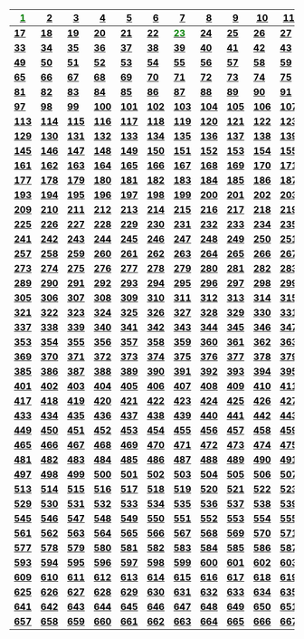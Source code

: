 | [<span style="color:green">**1**</span>](problems/ID001) | [<span style="color:black">**2**</span>](problems/ID002) | [<span style="color:black">**3**</span>](problems/ID003) | [<span style="color:black">**4**</span>](problems/ID004) | [<span style="color:black">**5**</span>](problems/ID005) | [<span style="color:black">**6**</span>](problems/ID006) | [<span style="color:black">**7**</span>](problems/ID007) | [<span style="color:black">**8**</span>](problems/ID008) | [<span style="color:black">**9**</span>](problems/ID009) | [<span style="color:black">**10**</span>](problems/ID010) | [<span style="color:black">**11**</span>](problems/ID011) | [<span style="color:black">**12**</span>](problems/ID012) | [<span style="color:black">**13**</span>](problems/ID013) | [<span style="color:black">**14**</span>](problems/ID014) | [<span style="color:black">**15**</span>](problems/ID015) | [<span style="color:black">**16**</span>](problems/ID016) 
|-|-|-|-|-|-|-|-|-|-|-|-|-|-|-|-
| [<span style="color:black">**17**</span>](problems/ID017) | [<span style="color:black">**18**</span>](problems/ID018) | [<span style="color:black">**19**</span>](problems/ID019) | [<span style="color:black">**20**</span>](problems/ID020) | [<span style="color:black">**21**</span>](problems/ID021) | [<span style="color:black">**22**</span>](problems/ID022) | [<span style="color:green">**23**</span>](problems/ID023) | [<span style="color:black">**24**</span>](problems/ID024) | [<span style="color:black">**25**</span>](problems/ID025) | [<span style="color:black">**26**</span>](problems/ID026) | [<span style="color:black">**27**</span>](problems/ID027) | [<span style="color:black">**28**</span>](problems/ID028) | [<span style="color:black">**29**</span>](problems/ID029) | [<span style="color:black">**30**</span>](problems/ID030) | [<span style="color:black">**31**</span>](problems/ID031) | [<span style="color:black">**32**</span>](problems/ID032) 
| [<span style="color:black">**33**</span>](problems/ID033) | [<span style="color:black">**34**</span>](problems/ID034) | [<span style="color:black">**35**</span>](problems/ID035) | [<span style="color:black">**36**</span>](problems/ID036) | [<span style="color:black">**37**</span>](problems/ID037) | [<span style="color:black">**38**</span>](problems/ID038) | [<span style="color:black">**39**</span>](problems/ID039) | [<span style="color:black">**40**</span>](problems/ID040) | [<span style="color:black">**41**</span>](problems/ID041) | [<span style="color:black">**42**</span>](problems/ID042) | [<span style="color:black">**43**</span>](problems/ID043) | [<span style="color:green">**44**</span>](problems/ID044) | [<span style="color:black">**45**</span>](problems/ID045) | [<span style="color:black">**46**</span>](problems/ID046) | [<span style="color:black">**47**</span>](problems/ID047) | [<span style="color:black">**48**</span>](problems/ID048) 
| [<span style="color:black">**49**</span>](problems/ID049) | [<span style="color:black">**50**</span>](problems/ID050) | [<span style="color:black">**51**</span>](problems/ID051) | [<span style="color:black">**52**</span>](problems/ID052) | [<span style="color:black">**53**</span>](problems/ID053) | [<span style="color:black">**54**</span>](problems/ID054) | [<span style="color:black">**55**</span>](problems/ID055) | [<span style="color:black">**56**</span>](problems/ID056) | [<span style="color:black">**57**</span>](problems/ID057) | [<span style="color:black">**58**</span>](problems/ID058) | [<span style="color:black">**59**</span>](problems/ID059) | [<span style="color:black">**60**</span>](problems/ID060) | [<span style="color:black">**61**</span>](problems/ID061) | [<span style="color:black">**62**</span>](problems/ID062) | [<span style="color:black">**63**</span>](problems/ID063) | [<span style="color:black">**64**</span>](problems/ID064) 
| [<span style="color:black">**65**</span>](problems/ID065) | [<span style="color:black">**66**</span>](problems/ID066) | [<span style="color:black">**67**</span>](problems/ID067) | [<span style="color:black">**68**</span>](problems/ID068) | [<span style="color:black">**69**</span>](problems/ID069) | [<span style="color:black">**70**</span>](problems/ID070) | [<span style="color:black">**71**</span>](problems/ID071) | [<span style="color:black">**72**</span>](problems/ID072) | [<span style="color:black">**73**</span>](problems/ID073) | [<span style="color:black">**74**</span>](problems/ID074) | [<span style="color:black">**75**</span>](problems/ID075) | [<span style="color:black">**76**</span>](problems/ID076) | [<span style="color:black">**77**</span>](problems/ID077) | [<span style="color:black">**78**</span>](problems/ID078) | [<span style="color:black">**79**</span>](problems/ID079) | [<span style="color:black">**80**</span>](problems/ID080) 
| [<span style="color:black">**81**</span>](problems/ID081) | [<span style="color:black">**82**</span>](problems/ID082) | [<span style="color:black">**83**</span>](problems/ID083) | [<span style="color:black">**84**</span>](problems/ID084) | [<span style="color:black">**85**</span>](problems/ID085) | [<span style="color:black">**86**</span>](problems/ID086) | [<span style="color:black">**87**</span>](problems/ID087) | [<span style="color:black">**88**</span>](problems/ID088) | [<span style="color:black">**89**</span>](problems/ID089) | [<span style="color:black">**90**</span>](problems/ID090) | [<span style="color:black">**91**</span>](problems/ID091) | [<span style="color:black">**92**</span>](problems/ID092) | [<span style="color:black">**93**</span>](problems/ID093) | [<span style="color:black">**94**</span>](problems/ID094) | [<span style="color:black">**95**</span>](problems/ID095) | [<span style="color:black">**96**</span>](problems/ID096) 
| [<span style="color:black">**97**</span>](problems/ID097) | [<span style="color:black">**98**</span>](problems/ID098) | [<span style="color:black">**99**</span>](problems/ID099) | [<span style="color:black">**100**</span>](problems/ID100) | [<span style="color:black">**101**</span>](problems/ID101) | [<span style="color:black">**102**</span>](problems/ID102) | [<span style="color:black">**103**</span>](problems/ID103) | [<span style="color:black">**104**</span>](problems/ID104) | [<span style="color:black">**105**</span>](problems/ID105) | [<span style="color:black">**106**</span>](problems/ID106) | [<span style="color:black">**107**</span>](problems/ID107) | [<span style="color:black">**108**</span>](problems/ID108) | [<span style="color:black">**109**</span>](problems/ID109) | [<span style="color:black">**110**</span>](problems/ID110) | [<span style="color:black">**111**</span>](problems/ID111) | [<span style="color:black">**112**</span>](problems/ID112) 
| [<span style="color:black">**113**</span>](problems/ID113) | [<span style="color:black">**114**</span>](problems/ID114) | [<span style="color:black">**115**</span>](problems/ID115) | [<span style="color:black">**116**</span>](problems/ID116) | [<span style="color:black">**117**</span>](problems/ID117) | [<span style="color:black">**118**</span>](problems/ID118) | [<span style="color:black">**119**</span>](problems/ID119) | [<span style="color:black">**120**</span>](problems/ID120) | [<span style="color:black">**121**</span>](problems/ID121) | [<span style="color:black">**122**</span>](problems/ID122) | [<span style="color:black">**123**</span>](problems/ID123) | [<span style="color:black">**124**</span>](problems/ID124) | [<span style="color:black">**125**</span>](problems/ID125) | [<span style="color:black">**126**</span>](problems/ID126) | [<span style="color:black">**127**</span>](problems/ID127) | [<span style="color:black">**128**</span>](problems/ID128) 
| [<span style="color:black">**129**</span>](problems/ID129) | [<span style="color:black">**130**</span>](problems/ID130) | [<span style="color:black">**131**</span>](problems/ID131) | [<span style="color:black">**132**</span>](problems/ID132) | [<span style="color:black">**133**</span>](problems/ID133) | [<span style="color:black">**134**</span>](problems/ID134) | [<span style="color:black">**135**</span>](problems/ID135) | [<span style="color:black">**136**</span>](problems/ID136) | [<span style="color:black">**137**</span>](problems/ID137) | [<span style="color:black">**138**</span>](problems/ID138) | [<span style="color:black">**139**</span>](problems/ID139) | [<span style="color:black">**140**</span>](problems/ID140) | [<span style="color:black">**141**</span>](problems/ID141) | [<span style="color:black">**142**</span>](problems/ID142) | [<span style="color:black">**143**</span>](problems/ID143) | [<span style="color:black">**144**</span>](problems/ID144) 
| [<span style="color:black">**145**</span>](problems/ID145) | [<span style="color:black">**146**</span>](problems/ID146) | [<span style="color:black">**147**</span>](problems/ID147) | [<span style="color:black">**148**</span>](problems/ID148) | [<span style="color:black">**149**</span>](problems/ID149) | [<span style="color:black">**150**</span>](problems/ID150) | [<span style="color:black">**151**</span>](problems/ID151) | [<span style="color:black">**152**</span>](problems/ID152) | [<span style="color:black">**153**</span>](problems/ID153) | [<span style="color:black">**154**</span>](problems/ID154) | [<span style="color:black">**155**</span>](problems/ID155) | [<span style="color:black">**156**</span>](problems/ID156) | [<span style="color:black">**157**</span>](problems/ID157) | [<span style="color:black">**158**</span>](problems/ID158) | [<span style="color:black">**159**</span>](problems/ID159) | [<span style="color:black">**160**</span>](problems/ID160) 
| [<span style="color:black">**161**</span>](problems/ID161) | [<span style="color:black">**162**</span>](problems/ID162) | [<span style="color:black">**163**</span>](problems/ID163) | [<span style="color:black">**164**</span>](problems/ID164) | [<span style="color:black">**165**</span>](problems/ID165) | [<span style="color:black">**166**</span>](problems/ID166) | [<span style="color:black">**167**</span>](problems/ID167) | [<span style="color:black">**168**</span>](problems/ID168) | [<span style="color:black">**169**</span>](problems/ID169) | [<span style="color:black">**170**</span>](problems/ID170) | [<span style="color:black">**171**</span>](problems/ID171) | [<span style="color:black">**172**</span>](problems/ID172) | [<span style="color:black">**173**</span>](problems/ID173) | [<span style="color:black">**174**</span>](problems/ID174) | [<span style="color:black">**175**</span>](problems/ID175) | [<span style="color:black">**176**</span>](problems/ID176) 
| [<span style="color:black">**177**</span>](problems/ID177) | [<span style="color:black">**178**</span>](problems/ID178) | [<span style="color:black">**179**</span>](problems/ID179) | [<span style="color:black">**180**</span>](problems/ID180) | [<span style="color:black">**181**</span>](problems/ID181) | [<span style="color:black">**182**</span>](problems/ID182) | [<span style="color:black">**183**</span>](problems/ID183) | [<span style="color:black">**184**</span>](problems/ID184) | [<span style="color:black">**185**</span>](problems/ID185) | [<span style="color:black">**186**</span>](problems/ID186) | [<span style="color:black">**187**</span>](problems/ID187) | [<span style="color:black">**188**</span>](problems/ID188) | [<span style="color:black">**189**</span>](problems/ID189) | [<span style="color:black">**190**</span>](problems/ID190) | [<span style="color:black">**191**</span>](problems/ID191) | [<span style="color:black">**192**</span>](problems/ID192) 
| [<span style="color:black">**193**</span>](problems/ID193) | [<span style="color:black">**194**</span>](problems/ID194) | [<span style="color:black">**195**</span>](problems/ID195) | [<span style="color:black">**196**</span>](problems/ID196) | [<span style="color:black">**197**</span>](problems/ID197) | [<span style="color:black">**198**</span>](problems/ID198) | [<span style="color:black">**199**</span>](problems/ID199) | [<span style="color:black">**200**</span>](problems/ID200) | [<span style="color:black">**201**</span>](problems/ID201) | [<span style="color:black">**202**</span>](problems/ID202) | [<span style="color:black">**203**</span>](problems/ID203) | [<span style="color:black">**204**</span>](problems/ID204) | [<span style="color:black">**205**</span>](problems/ID205) | [<span style="color:black">**206**</span>](problems/ID206) | [<span style="color:black">**207**</span>](problems/ID207) | [<span style="color:black">**208**</span>](problems/ID208) 
| [<span style="color:black">**209**</span>](problems/ID209) | [<span style="color:black">**210**</span>](problems/ID210) | [<span style="color:black">**211**</span>](problems/ID211) | [<span style="color:black">**212**</span>](problems/ID212) | [<span style="color:black">**213**</span>](problems/ID213) | [<span style="color:black">**214**</span>](problems/ID214) | [<span style="color:black">**215**</span>](problems/ID215) | [<span style="color:black">**216**</span>](problems/ID216) | [<span style="color:black">**217**</span>](problems/ID217) | [<span style="color:black">**218**</span>](problems/ID218) | [<span style="color:black">**219**</span>](problems/ID219) | [<span style="color:black">**220**</span>](problems/ID220) | [<span style="color:black">**221**</span>](problems/ID221) | [<span style="color:black">**222**</span>](problems/ID222) | [<span style="color:black">**223**</span>](problems/ID223) | [<span style="color:black">**224**</span>](problems/ID224) 
| [<span style="color:black">**225**</span>](problems/ID225) | [<span style="color:black">**226**</span>](problems/ID226) | [<span style="color:black">**227**</span>](problems/ID227) | [<span style="color:black">**228**</span>](problems/ID228) | [<span style="color:black">**229**</span>](problems/ID229) | [<span style="color:black">**230**</span>](problems/ID230) | [<span style="color:black">**231**</span>](problems/ID231) | [<span style="color:black">**232**</span>](problems/ID232) | [<span style="color:black">**233**</span>](problems/ID233) | [<span style="color:black">**234**</span>](problems/ID234) | [<span style="color:black">**235**</span>](problems/ID235) | [<span style="color:black">**236**</span>](problems/ID236) | [<span style="color:black">**237**</span>](problems/ID237) | [<span style="color:black">**238**</span>](problems/ID238) | [<span style="color:black">**239**</span>](problems/ID239) | [<span style="color:black">**240**</span>](problems/ID240) 
| [<span style="color:black">**241**</span>](problems/ID241) | [<span style="color:black">**242**</span>](problems/ID242) | [<span style="color:black">**243**</span>](problems/ID243) | [<span style="color:black">**244**</span>](problems/ID244) | [<span style="color:black">**245**</span>](problems/ID245) | [<span style="color:black">**246**</span>](problems/ID246) | [<span style="color:black">**247**</span>](problems/ID247) | [<span style="color:black">**248**</span>](problems/ID248) | [<span style="color:black">**249**</span>](problems/ID249) | [<span style="color:black">**250**</span>](problems/ID250) | [<span style="color:black">**251**</span>](problems/ID251) | [<span style="color:black">**252**</span>](problems/ID252) | [<span style="color:black">**253**</span>](problems/ID253) | [<span style="color:black">**254**</span>](problems/ID254) | [<span style="color:black">**255**</span>](problems/ID255) | [<span style="color:black">**256**</span>](problems/ID256) 
| [<span style="color:black">**257**</span>](problems/ID257) | [<span style="color:black">**258**</span>](problems/ID258) | [<span style="color:black">**259**</span>](problems/ID259) | [<span style="color:black">**260**</span>](problems/ID260) | [<span style="color:black">**261**</span>](problems/ID261) | [<span style="color:black">**262**</span>](problems/ID262) | [<span style="color:black">**263**</span>](problems/ID263) | [<span style="color:black">**264**</span>](problems/ID264) | [<span style="color:black">**265**</span>](problems/ID265) | [<span style="color:black">**266**</span>](problems/ID266) | [<span style="color:black">**267**</span>](problems/ID267) | [<span style="color:black">**268**</span>](problems/ID268) | [<span style="color:black">**269**</span>](problems/ID269) | [<span style="color:black">**270**</span>](problems/ID270) | [<span style="color:black">**271**</span>](problems/ID271) | [<span style="color:black">**272**</span>](problems/ID272) 
| [<span style="color:black">**273**</span>](problems/ID273) | [<span style="color:black">**274**</span>](problems/ID274) | [<span style="color:black">**275**</span>](problems/ID275) | [<span style="color:black">**276**</span>](problems/ID276) | [<span style="color:black">**277**</span>](problems/ID277) | [<span style="color:black">**278**</span>](problems/ID278) | [<span style="color:black">**279**</span>](problems/ID279) | [<span style="color:black">**280**</span>](problems/ID280) | [<span style="color:black">**281**</span>](problems/ID281) | [<span style="color:black">**282**</span>](problems/ID282) | [<span style="color:black">**283**</span>](problems/ID283) | [<span style="color:black">**284**</span>](problems/ID284) | [<span style="color:black">**285**</span>](problems/ID285) | [<span style="color:black">**286**</span>](problems/ID286) | [<span style="color:black">**287**</span>](problems/ID287) | [<span style="color:black">**288**</span>](problems/ID288) 
| [<span style="color:black">**289**</span>](problems/ID289) | [<span style="color:black">**290**</span>](problems/ID290) | [<span style="color:black">**291**</span>](problems/ID291) | [<span style="color:black">**292**</span>](problems/ID292) | [<span style="color:black">**293**</span>](problems/ID293) | [<span style="color:black">**294**</span>](problems/ID294) | [<span style="color:black">**295**</span>](problems/ID295) | [<span style="color:black">**296**</span>](problems/ID296) | [<span style="color:black">**297**</span>](problems/ID297) | [<span style="color:black">**298**</span>](problems/ID298) | [<span style="color:black">**299**</span>](problems/ID299) | [<span style="color:black">**300**</span>](problems/ID300) | [<span style="color:black">**301**</span>](problems/ID301) | [<span style="color:black">**302**</span>](problems/ID302) | [<span style="color:black">**303**</span>](problems/ID303) | [<span style="color:black">**304**</span>](problems/ID304) 
| [<span style="color:black">**305**</span>](problems/ID305) | [<span style="color:black">**306**</span>](problems/ID306) | [<span style="color:black">**307**</span>](problems/ID307) | [<span style="color:black">**308**</span>](problems/ID308) | [<span style="color:black">**309**</span>](problems/ID309) | [<span style="color:black">**310**</span>](problems/ID310) | [<span style="color:black">**311**</span>](problems/ID311) | [<span style="color:black">**312**</span>](problems/ID312) | [<span style="color:black">**313**</span>](problems/ID313) | [<span style="color:black">**314**</span>](problems/ID314) | [<span style="color:black">**315**</span>](problems/ID315) | [<span style="color:black">**316**</span>](problems/ID316) | [<span style="color:black">**317**</span>](problems/ID317) | [<span style="color:black">**318**</span>](problems/ID318) | [<span style="color:black">**319**</span>](problems/ID319) | [<span style="color:black">**320**</span>](problems/ID320) 
| [<span style="color:black">**321**</span>](problems/ID321) | [<span style="color:black">**322**</span>](problems/ID322) | [<span style="color:black">**323**</span>](problems/ID323) | [<span style="color:black">**324**</span>](problems/ID324) | [<span style="color:black">**325**</span>](problems/ID325) | [<span style="color:black">**326**</span>](problems/ID326) | [<span style="color:black">**327**</span>](problems/ID327) | [<span style="color:black">**328**</span>](problems/ID328) | [<span style="color:black">**329**</span>](problems/ID329) | [<span style="color:black">**330**</span>](problems/ID330) | [<span style="color:black">**331**</span>](problems/ID331) | [<span style="color:black">**332**</span>](problems/ID332) | [<span style="color:black">**333**</span>](problems/ID333) | [<span style="color:black">**334**</span>](problems/ID334) | [<span style="color:black">**335**</span>](problems/ID335) | [<span style="color:black">**336**</span>](problems/ID336) 
| [<span style="color:black">**337**</span>](problems/ID337) | [<span style="color:black">**338**</span>](problems/ID338) | [<span style="color:black">**339**</span>](problems/ID339) | [<span style="color:black">**340**</span>](problems/ID340) | [<span style="color:black">**341**</span>](problems/ID341) | [<span style="color:black">**342**</span>](problems/ID342) | [<span style="color:black">**343**</span>](problems/ID343) | [<span style="color:black">**344**</span>](problems/ID344) | [<span style="color:black">**345**</span>](problems/ID345) | [<span style="color:black">**346**</span>](problems/ID346) | [<span style="color:black">**347**</span>](problems/ID347) | [<span style="color:black">**348**</span>](problems/ID348) | [<span style="color:black">**349**</span>](problems/ID349) | [<span style="color:black">**350**</span>](problems/ID350) | [<span style="color:black">**351**</span>](problems/ID351) | [<span style="color:black">**352**</span>](problems/ID352) 
| [<span style="color:black">**353**</span>](problems/ID353) | [<span style="color:black">**354**</span>](problems/ID354) | [<span style="color:black">**355**</span>](problems/ID355) | [<span style="color:black">**356**</span>](problems/ID356) | [<span style="color:black">**357**</span>](problems/ID357) | [<span style="color:black">**358**</span>](problems/ID358) | [<span style="color:black">**359**</span>](problems/ID359) | [<span style="color:black">**360**</span>](problems/ID360) | [<span style="color:black">**361**</span>](problems/ID361) | [<span style="color:black">**362**</span>](problems/ID362) | [<span style="color:black">**363**</span>](problems/ID363) | [<span style="color:black">**364**</span>](problems/ID364) | [<span style="color:black">**365**</span>](problems/ID365) | [<span style="color:black">**366**</span>](problems/ID366) | [<span style="color:black">**367**</span>](problems/ID367) | [<span style="color:black">**368**</span>](problems/ID368) 
| [<span style="color:black">**369**</span>](problems/ID369) | [<span style="color:black">**370**</span>](problems/ID370) | [<span style="color:black">**371**</span>](problems/ID371) | [<span style="color:black">**372**</span>](problems/ID372) | [<span style="color:black">**373**</span>](problems/ID373) | [<span style="color:black">**374**</span>](problems/ID374) | [<span style="color:black">**375**</span>](problems/ID375) | [<span style="color:black">**376**</span>](problems/ID376) | [<span style="color:black">**377**</span>](problems/ID377) | [<span style="color:black">**378**</span>](problems/ID378) | [<span style="color:black">**379**</span>](problems/ID379) | [<span style="color:black">**380**</span>](problems/ID380) | [<span style="color:black">**381**</span>](problems/ID381) | [<span style="color:black">**382**</span>](problems/ID382) | [<span style="color:black">**383**</span>](problems/ID383) | [<span style="color:black">**384**</span>](problems/ID384) 
| [<span style="color:black">**385**</span>](problems/ID385) | [<span style="color:black">**386**</span>](problems/ID386) | [<span style="color:black">**387**</span>](problems/ID387) | [<span style="color:black">**388**</span>](problems/ID388) | [<span style="color:black">**389**</span>](problems/ID389) | [<span style="color:black">**390**</span>](problems/ID390) | [<span style="color:black">**391**</span>](problems/ID391) | [<span style="color:black">**392**</span>](problems/ID392) | [<span style="color:black">**393**</span>](problems/ID393) | [<span style="color:black">**394**</span>](problems/ID394) | [<span style="color:black">**395**</span>](problems/ID395) | [<span style="color:black">**396**</span>](problems/ID396) | [<span style="color:black">**397**</span>](problems/ID397) | [<span style="color:black">**398**</span>](problems/ID398) | [<span style="color:black">**399**</span>](problems/ID399) | [<span style="color:black">**400**</span>](problems/ID400) 
| [<span style="color:black">**401**</span>](problems/ID401) | [<span style="color:black">**402**</span>](problems/ID402) | [<span style="color:black">**403**</span>](problems/ID403) | [<span style="color:black">**404**</span>](problems/ID404) | [<span style="color:black">**405**</span>](problems/ID405) | [<span style="color:black">**406**</span>](problems/ID406) | [<span style="color:black">**407**</span>](problems/ID407) | [<span style="color:black">**408**</span>](problems/ID408) | [<span style="color:black">**409**</span>](problems/ID409) | [<span style="color:black">**410**</span>](problems/ID410) | [<span style="color:black">**411**</span>](problems/ID411) | [<span style="color:black">**412**</span>](problems/ID412) | [<span style="color:black">**413**</span>](problems/ID413) | [<span style="color:black">**414**</span>](problems/ID414) | [<span style="color:black">**415**</span>](problems/ID415) | [<span style="color:black">**416**</span>](problems/ID416) 
| [<span style="color:black">**417**</span>](problems/ID417) | [<span style="color:black">**418**</span>](problems/ID418) | [<span style="color:black">**419**</span>](problems/ID419) | [<span style="color:black">**420**</span>](problems/ID420) | [<span style="color:black">**421**</span>](problems/ID421) | [<span style="color:black">**422**</span>](problems/ID422) | [<span style="color:black">**423**</span>](problems/ID423) | [<span style="color:black">**424**</span>](problems/ID424) | [<span style="color:black">**425**</span>](problems/ID425) | [<span style="color:black">**426**</span>](problems/ID426) | [<span style="color:black">**427**</span>](problems/ID427) | [<span style="color:black">**428**</span>](problems/ID428) | [<span style="color:black">**429**</span>](problems/ID429) | [<span style="color:black">**430**</span>](problems/ID430) | [<span style="color:black">**431**</span>](problems/ID431) | [<span style="color:black">**432**</span>](problems/ID432) 
| [<span style="color:black">**433**</span>](problems/ID433) | [<span style="color:black">**434**</span>](problems/ID434) | [<span style="color:black">**435**</span>](problems/ID435) | [<span style="color:black">**436**</span>](problems/ID436) | [<span style="color:black">**437**</span>](problems/ID437) | [<span style="color:black">**438**</span>](problems/ID438) | [<span style="color:black">**439**</span>](problems/ID439) | [<span style="color:black">**440**</span>](problems/ID440) | [<span style="color:black">**441**</span>](problems/ID441) | [<span style="color:black">**442**</span>](problems/ID442) | [<span style="color:black">**443**</span>](problems/ID443) | [<span style="color:black">**444**</span>](problems/ID444) | [<span style="color:black">**445**</span>](problems/ID445) | [<span style="color:black">**446**</span>](problems/ID446) | [<span style="color:black">**447**</span>](problems/ID447) | [<span style="color:black">**448**</span>](problems/ID448) 
| [<span style="color:black">**449**</span>](problems/ID449) | [<span style="color:black">**450**</span>](problems/ID450) | [<span style="color:black">**451**</span>](problems/ID451) | [<span style="color:black">**452**</span>](problems/ID452) | [<span style="color:black">**453**</span>](problems/ID453) | [<span style="color:black">**454**</span>](problems/ID454) | [<span style="color:black">**455**</span>](problems/ID455) | [<span style="color:black">**456**</span>](problems/ID456) | [<span style="color:black">**457**</span>](problems/ID457) | [<span style="color:black">**458**</span>](problems/ID458) | [<span style="color:black">**459**</span>](problems/ID459) | [<span style="color:black">**460**</span>](problems/ID460) | [<span style="color:black">**461**</span>](problems/ID461) | [<span style="color:black">**462**</span>](problems/ID462) | [<span style="color:black">**463**</span>](problems/ID463) | [<span style="color:black">**464**</span>](problems/ID464) 
| [<span style="color:black">**465**</span>](problems/ID465) | [<span style="color:black">**466**</span>](problems/ID466) | [<span style="color:black">**467**</span>](problems/ID467) | [<span style="color:black">**468**</span>](problems/ID468) | [<span style="color:black">**469**</span>](problems/ID469) | [<span style="color:black">**470**</span>](problems/ID470) | [<span style="color:black">**471**</span>](problems/ID471) | [<span style="color:black">**472**</span>](problems/ID472) | [<span style="color:black">**473**</span>](problems/ID473) | [<span style="color:black">**474**</span>](problems/ID474) | [<span style="color:black">**475**</span>](problems/ID475) | [<span style="color:black">**476**</span>](problems/ID476) | [<span style="color:black">**477**</span>](problems/ID477) | [<span style="color:black">**478**</span>](problems/ID478) | [<span style="color:black">**479**</span>](problems/ID479) | [<span style="color:black">**480**</span>](problems/ID480) 
| [<span style="color:black">**481**</span>](problems/ID481) | [<span style="color:black">**482**</span>](problems/ID482) | [<span style="color:black">**483**</span>](problems/ID483) | [<span style="color:black">**484**</span>](problems/ID484) | [<span style="color:black">**485**</span>](problems/ID485) | [<span style="color:black">**486**</span>](problems/ID486) | [<span style="color:black">**487**</span>](problems/ID487) | [<span style="color:black">**488**</span>](problems/ID488) | [<span style="color:black">**489**</span>](problems/ID489) | [<span style="color:black">**490**</span>](problems/ID490) | [<span style="color:black">**491**</span>](problems/ID491) | [<span style="color:black">**492**</span>](problems/ID492) | [<span style="color:black">**493**</span>](problems/ID493) | [<span style="color:black">**494**</span>](problems/ID494) | [<span style="color:black">**495**</span>](problems/ID495) | [<span style="color:black">**496**</span>](problems/ID496) 
| [<span style="color:black">**497**</span>](problems/ID497) | [<span style="color:black">**498**</span>](problems/ID498) | [<span style="color:black">**499**</span>](problems/ID499) | [<span style="color:black">**500**</span>](problems/ID500) | [<span style="color:black">**501**</span>](problems/ID501) | [<span style="color:black">**502**</span>](problems/ID502) | [<span style="color:black">**503**</span>](problems/ID503) | [<span style="color:black">**504**</span>](problems/ID504) | [<span style="color:black">**505**</span>](problems/ID505) | [<span style="color:black">**506**</span>](problems/ID506) | [<span style="color:black">**507**</span>](problems/ID507) | [<span style="color:black">**508**</span>](problems/ID508) | [<span style="color:black">**509**</span>](problems/ID509) | [<span style="color:black">**510**</span>](problems/ID510) | [<span style="color:black">**511**</span>](problems/ID511) | [<span style="color:black">**512**</span>](problems/ID512) 
| [<span style="color:black">**513**</span>](problems/ID513) | [<span style="color:black">**514**</span>](problems/ID514) | [<span style="color:black">**515**</span>](problems/ID515) | [<span style="color:black">**516**</span>](problems/ID516) | [<span style="color:black">**517**</span>](problems/ID517) | [<span style="color:black">**518**</span>](problems/ID518) | [<span style="color:black">**519**</span>](problems/ID519) | [<span style="color:black">**520**</span>](problems/ID520) | [<span style="color:black">**521**</span>](problems/ID521) | [<span style="color:black">**522**</span>](problems/ID522) | [<span style="color:black">**523**</span>](problems/ID523) | [<span style="color:black">**524**</span>](problems/ID524) | [<span style="color:black">**525**</span>](problems/ID525) | [<span style="color:black">**526**</span>](problems/ID526) | [<span style="color:black">**527**</span>](problems/ID527) | [<span style="color:black">**528**</span>](problems/ID528) 
| [<span style="color:black">**529**</span>](problems/ID529) | [<span style="color:black">**530**</span>](problems/ID530) | [<span style="color:black">**531**</span>](problems/ID531) | [<span style="color:black">**532**</span>](problems/ID532) | [<span style="color:black">**533**</span>](problems/ID533) | [<span style="color:black">**534**</span>](problems/ID534) | [<span style="color:black">**535**</span>](problems/ID535) | [<span style="color:black">**536**</span>](problems/ID536) | [<span style="color:black">**537**</span>](problems/ID537) | [<span style="color:black">**538**</span>](problems/ID538) | [<span style="color:black">**539**</span>](problems/ID539) | [<span style="color:black">**540**</span>](problems/ID540) | [<span style="color:black">**541**</span>](problems/ID541) | [<span style="color:black">**542**</span>](problems/ID542) | [<span style="color:black">**543**</span>](problems/ID543) | [<span style="color:black">**544**</span>](problems/ID544) 
| [<span style="color:black">**545**</span>](problems/ID545) | [<span style="color:black">**546**</span>](problems/ID546) | [<span style="color:black">**547**</span>](problems/ID547) | [<span style="color:black">**548**</span>](problems/ID548) | [<span style="color:black">**549**</span>](problems/ID549) | [<span style="color:black">**550**</span>](problems/ID550) | [<span style="color:black">**551**</span>](problems/ID551) | [<span style="color:black">**552**</span>](problems/ID552) | [<span style="color:black">**553**</span>](problems/ID553) | [<span style="color:black">**554**</span>](problems/ID554) | [<span style="color:black">**555**</span>](problems/ID555) | [<span style="color:black">**556**</span>](problems/ID556) | [<span style="color:black">**557**</span>](problems/ID557) | [<span style="color:black">**558**</span>](problems/ID558) | [<span style="color:black">**559**</span>](problems/ID559) | [<span style="color:black">**560**</span>](problems/ID560) 
| [<span style="color:black">**561**</span>](problems/ID561) | [<span style="color:black">**562**</span>](problems/ID562) | [<span style="color:black">**563**</span>](problems/ID563) | [<span style="color:black">**564**</span>](problems/ID564) | [<span style="color:black">**565**</span>](problems/ID565) | [<span style="color:black">**566**</span>](problems/ID566) | [<span style="color:black">**567**</span>](problems/ID567) | [<span style="color:black">**568**</span>](problems/ID568) | [<span style="color:black">**569**</span>](problems/ID569) | [<span style="color:black">**570**</span>](problems/ID570) | [<span style="color:black">**571**</span>](problems/ID571) | [<span style="color:black">**572**</span>](problems/ID572) | [<span style="color:black">**573**</span>](problems/ID573) | [<span style="color:black">**574**</span>](problems/ID574) | [<span style="color:black">**575**</span>](problems/ID575) | [<span style="color:black">**576**</span>](problems/ID576) 
| [<span style="color:black">**577**</span>](problems/ID577) | [<span style="color:black">**578**</span>](problems/ID578) | [<span style="color:black">**579**</span>](problems/ID579) | [<span style="color:black">**580**</span>](problems/ID580) | [<span style="color:black">**581**</span>](problems/ID581) | [<span style="color:black">**582**</span>](problems/ID582) | [<span style="color:black">**583**</span>](problems/ID583) | [<span style="color:black">**584**</span>](problems/ID584) | [<span style="color:black">**585**</span>](problems/ID585) | [<span style="color:black">**586**</span>](problems/ID586) | [<span style="color:black">**587**</span>](problems/ID587) | [<span style="color:black">**588**</span>](problems/ID588) | [<span style="color:black">**589**</span>](problems/ID589) | [<span style="color:black">**590**</span>](problems/ID590) | [<span style="color:black">**591**</span>](problems/ID591) | [<span style="color:black">**592**</span>](problems/ID592) 
| [<span style="color:black">**593**</span>](problems/ID593) | [<span style="color:black">**594**</span>](problems/ID594) | [<span style="color:black">**595**</span>](problems/ID595) | [<span style="color:black">**596**</span>](problems/ID596) | [<span style="color:black">**597**</span>](problems/ID597) | [<span style="color:black">**598**</span>](problems/ID598) | [<span style="color:black">**599**</span>](problems/ID599) | [<span style="color:black">**600**</span>](problems/ID600) | [<span style="color:black">**601**</span>](problems/ID601) | [<span style="color:black">**602**</span>](problems/ID602) | [<span style="color:black">**603**</span>](problems/ID603) | [<span style="color:black">**604**</span>](problems/ID604) | [<span style="color:black">**605**</span>](problems/ID605) | [<span style="color:black">**606**</span>](problems/ID606) | [<span style="color:black">**607**</span>](problems/ID607) | [<span style="color:black">**608**</span>](problems/ID608) 
| [<span style="color:black">**609**</span>](problems/ID609) | [<span style="color:black">**610**</span>](problems/ID610) | [<span style="color:black">**611**</span>](problems/ID611) | [<span style="color:black">**612**</span>](problems/ID612) | [<span style="color:black">**613**</span>](problems/ID613) | [<span style="color:black">**614**</span>](problems/ID614) | [<span style="color:black">**615**</span>](problems/ID615) | [<span style="color:black">**616**</span>](problems/ID616) | [<span style="color:black">**617**</span>](problems/ID617) | [<span style="color:black">**618**</span>](problems/ID618) | [<span style="color:black">**619**</span>](problems/ID619) | [<span style="color:black">**620**</span>](problems/ID620) | [<span style="color:black">**621**</span>](problems/ID621) | [<span style="color:black">**622**</span>](problems/ID622) | [<span style="color:black">**623**</span>](problems/ID623) | [<span style="color:black">**624**</span>](problems/ID624) 
| [<span style="color:black">**625**</span>](problems/ID625) | [<span style="color:black">**626**</span>](problems/ID626) | [<span style="color:black">**627**</span>](problems/ID627) | [<span style="color:black">**628**</span>](problems/ID628) | [<span style="color:black">**629**</span>](problems/ID629) | [<span style="color:black">**630**</span>](problems/ID630) | [<span style="color:black">**631**</span>](problems/ID631) | [<span style="color:black">**632**</span>](problems/ID632) | [<span style="color:black">**633**</span>](problems/ID633) | [<span style="color:black">**634**</span>](problems/ID634) | [<span style="color:black">**635**</span>](problems/ID635) | [<span style="color:black">**636**</span>](problems/ID636) | [<span style="color:black">**637**</span>](problems/ID637) | [<span style="color:black">**638**</span>](problems/ID638) | [<span style="color:black">**639**</span>](problems/ID639) | [<span style="color:black">**640**</span>](problems/ID640) 
| [<span style="color:black">**641**</span>](problems/ID641) | [<span style="color:black">**642**</span>](problems/ID642) | [<span style="color:black">**643**</span>](problems/ID643) | [<span style="color:black">**644**</span>](problems/ID644) | [<span style="color:black">**645**</span>](problems/ID645) | [<span style="color:black">**646**</span>](problems/ID646) | [<span style="color:black">**647**</span>](problems/ID647) | [<span style="color:black">**648**</span>](problems/ID648) | [<span style="color:black">**649**</span>](problems/ID649) | [<span style="color:black">**650**</span>](problems/ID650) | [<span style="color:black">**651**</span>](problems/ID651) | [<span style="color:black">**652**</span>](problems/ID652) | [<span style="color:black">**653**</span>](problems/ID653) | [<span style="color:black">**654**</span>](problems/ID654) | [<span style="color:black">**655**</span>](problems/ID655) | [<span style="color:black">**656**</span>](problems/ID656) 
| [<span style="color:black">**657**</span>](problems/ID657) | [<span style="color:black">**658**</span>](problems/ID658) | [<span style="color:black">**659**</span>](problems/ID659) | [<span style="color:black">**660**</span>](problems/ID660) | [<span style="color:black">**661**</span>](problems/ID661) | [<span style="color:black">**662**</span>](problems/ID662) | [<span style="color:black">**663**</span>](problems/ID663) | [<span style="color:black">**664**</span>](problems/ID664) | [<span style="color:black">**665**</span>](problems/ID665) | [<span style="color:black">**666**</span>](problems/ID666) | [<span style="color:black">**667**</span>](problems/ID667) | [<span style="color:black">**668**</span>](problems/ID668) | [<span style="color:black">**669**</span>](problems/ID669) | [<span style="color:black">**670**</span>](problems/ID670) | [<span style="color:black">**671**</span>](problems/ID671)
